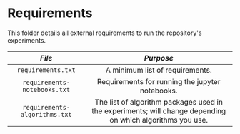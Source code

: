 # Requirements

This folder details all external requirements to run the repository's experiments.

| _File_ | _Purpose_ |
|:-:|:-:|
| `requirements.txt` | A minimum list of requirements. |
| `requirements-notebooks.txt` | Requirements for running the jupyter notebooks. |
| `requirements-algorithms.txt` | The list of algorithm packages used in the experiments; will change depending on which algorithms you use. |
